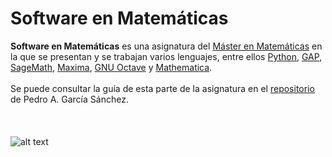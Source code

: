 # Software en Matemáticas #
**Software en Matemáticas** es una asignatura del [Máster en Matemáticas](http://masteres.ugr.es/doctomat/) en la que se presentan y se trabajan varios lenguajes, entre ellos [Python](https://www.python.org/), [GAP](http://www.gap-system.org/), [SageMath](http://www.sagemath.org/), [Maxima](http://maxima.sourceforge.net/), [GNU Octave](https://www.gnu.org/software/octave/) y [Mathematica](https://www.wolfram.com/mathematica).
<br><br>
Se puede consultar la guía de esta parte de la asignatura en el [repositorio](https://github.com/pedritomelenas/Software-Matematicas-Octave) de Pedro A. García Sánchez.
<br><br>
<br><br>
![alt text](http://secretariageneral.ugr.es/pages/ivc/descarga/_img/horizontal/ugrmarca02color_2/!)
<br><br>
